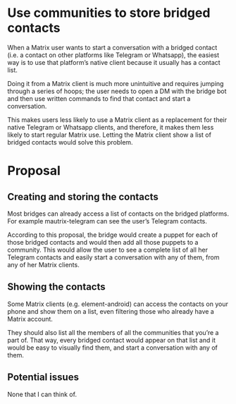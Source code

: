 # Use communities to store bridged contacts

When a Matrix user wants to start a conversation with a bridged contact (i.e. a contact on other platforms like Telegram or Whatsapp), the easiest way is to use that platform’s native client because it usually has a contact list.

Doing it from a Matrix client is much more unintuitive and requires jumping through a series of hoops; the user needs to open a DM with the bridge bot and then use written commands to find that contact and start a conversation.

This makes users less likely to use a Matrix client as a replacement for their native Telegram or Whatsapp clients, and therefore, it makes them less likely to start regular Matrix use. Letting the Matrix client show a list of bridged contacts would solve this problem.

# Proposal

## Creating and storing the contacts

Most bridges can already access a list of contacts on the bridged platforms. For example mautrix-telegram can see the user’s Telegram contacts.

According to this proposal, the bridge would create a puppet for each of those bridged contacts and would then add all those puppets to a community. This would allow the user to see a complete list of all her Telegram contacts and easily start a conversation with any of them, from any of her Matrix clients.

## Showing the contacts

Some Matrix clients (e.g. element-android) can access the contacts on your phone and show them on a list, even filtering those who already have a Matrix account.

They should also list all the members of all the communities that you’re a part of. That way, every bridged contact would appear on that list and it would be easy to visually find them, and start a conversation with any of them.

## Potential issues

None that I can think of.
